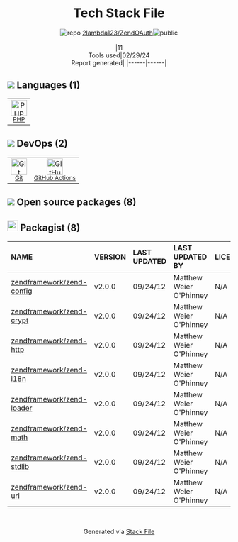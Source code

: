 <!--
&lt;--- Readme.md Snippet without images Start ---&gt;
## Tech Stack
2lambda123/ZendOAuth is built on the following main stack:

- [PHP](http://www.php.net/) – Languages
- [GitHub Actions](https://github.com/features/actions) – Continuous Integration

Full tech stack [here](/techstack.md)

&lt;--- Readme.md Snippet without images End ---&gt;

&lt;--- Readme.md Snippet with images Start ---&gt;
## Tech Stack
2lambda123/ZendOAuth is built on the following main stack:

- <img width='25' height='25' src='https://img.stackshare.io/service/991/hwUcGZ41_400x400.jpg' alt='PHP'/> [PHP](http://www.php.net/) – Languages
- <img width='25' height='25' src='https://img.stackshare.io/service/11563/actions.png' alt='GitHub Actions'/> [GitHub Actions](https://github.com/features/actions) – Continuous Integration

Full tech stack [here](/techstack.md)

&lt;--- Readme.md Snippet with images End ---&gt;
-->
<div align="center">

# Tech Stack File
![](https://img.stackshare.io/repo.svg "repo") [2lambda123/ZendOAuth](https://github.com/2lambda123/ZendOAuth)![](https://img.stackshare.io/public_badge.svg "public")
<br/><br/>
|11<br/>Tools used|02/29/24 <br/>Report generated|
|------|------|
</div>

## <img src='https://img.stackshare.io/languages.svg'/> Languages (1)
<table><tr>
  <td align='center'>
  <img width='36' height='36' src='https://img.stackshare.io/service/991/hwUcGZ41_400x400.jpg' alt='PHP'>
  <br>
  <sub><a href="http://www.php.net/">PHP</a></sub>
  <br>
  <sub></sub>
</td>

</tr>
</table>

## <img src='https://img.stackshare.io/devops.svg'/> DevOps (2)
<table><tr>
  <td align='center'>
  <img width='36' height='36' src='https://img.stackshare.io/service/1046/git.png' alt='Git'>
  <br>
  <sub><a href="http://git-scm.com/">Git</a></sub>
  <br>
  <sub></sub>
</td>

<td align='center'>
  <img width='36' height='36' src='https://img.stackshare.io/service/11563/actions.png' alt='GitHub Actions'>
  <br>
  <sub><a href="https://github.com/features/actions">GitHub Actions</a></sub>
  <br>
  <sub></sub>
</td>

</tr>
</table>


## <img src='https://img.stackshare.io/group.svg' /> Open source packages (8)</h2>

## <img width='24' height='24' src='https://img.stackshare.io/package_manager/1778/default_90cb8b66e85ae5b95928b10bb076ab6a27c7e151.png'/> Packagist (8)

|NAME|VERSION|LAST UPDATED|LAST UPDATED BY|LICENSE|VULNERABILITIES|
|:------|:------|:------|:------|:------|:------|
|[zendframework/zend-config](https://packagist.org/zendframework/zend-config)|v2.0.0|09/24/12|Matthew Weier O'Phinney |N/A|N/A|
|[zendframework/zend-crypt](https://packagist.org/zendframework/zend-crypt)|v2.0.0|09/24/12|Matthew Weier O'Phinney |N/A|N/A|
|[zendframework/zend-http](https://packagist.org/zendframework/zend-http)|v2.0.0|09/24/12|Matthew Weier O'Phinney |N/A|N/A|
|[zendframework/zend-i18n](https://packagist.org/zendframework/zend-i18n)|v2.0.0|09/24/12|Matthew Weier O'Phinney |N/A|N/A|
|[zendframework/zend-loader](https://packagist.org/zendframework/zend-loader)|v2.0.0|09/24/12|Matthew Weier O'Phinney |N/A|N/A|
|[zendframework/zend-math](https://packagist.org/zendframework/zend-math)|v2.0.0|09/24/12|Matthew Weier O'Phinney |N/A|N/A|
|[zendframework/zend-stdlib](https://packagist.org/zendframework/zend-stdlib)|v2.0.0|09/24/12|Matthew Weier O'Phinney |N/A|N/A|
|[zendframework/zend-uri](https://packagist.org/zendframework/zend-uri)|v2.0.0|09/24/12|Matthew Weier O'Phinney |N/A|N/A|

<br/>
<div align='center'>

Generated via [Stack File](https://github.com/marketplace/stack-file)
